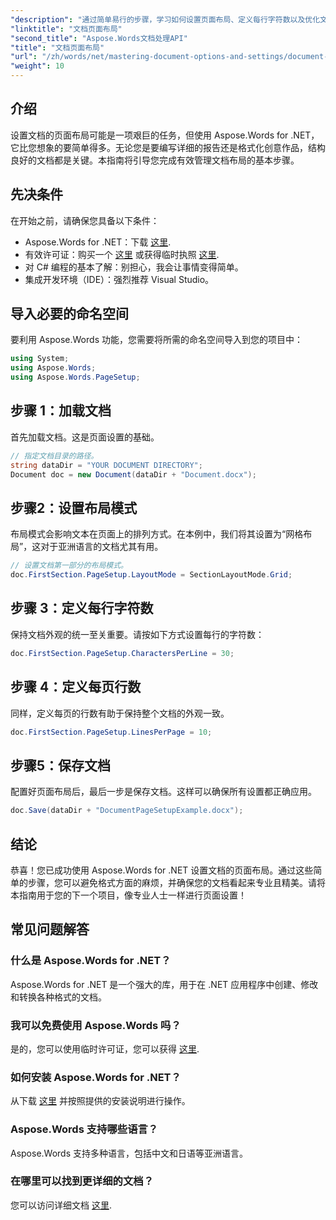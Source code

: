 ```yaml
---
"description": "通过简单易行的步骤，学习如何设置页面布局、定义每行字符数以及优化文档外观。适合任何级别的开发人员。"
"linktitle": "文档页面布局"
"second_title": "Aspose.Words文档处理API"
"title": "文档页面布局"
"url": "/zh/words/net/mastering-document-options-and-settings/document-page-layout/"
"weight": 10
---
```


## 介绍

设置文档的页面布局可能是一项艰巨的任务，但使用 Aspose.Words for .NET，它比您想象的要简单得多。无论您是要编写详细的报告还是格式化创意作品，结构良好的文档都是关键。本指南将引导您完成有效管理文档布局的基本步骤。

## 先决条件

在开始之前，请确保您具备以下条件：

- Aspose.Words for .NET：下载 [这里](https://releases。aspose.com/words/net/).
- 有效许可证：购买一个 [这里](https://purchase.aspose.com/buy) 或获得临时执照 [这里](https://purchase。aspose.com/temporary-license/).
- 对 C# 编程的基本了解：别担心，我会让事情变得简单。
- 集成开发环境（IDE）：强烈推荐 Visual Studio。

## 导入必要的命名空间

要利用 Aspose.Words 功能，您需要将所需的命名空间导入到您的项目中：

```csharp
using System;
using Aspose.Words;
using Aspose.Words.PageSetup;
```

## 步骤 1：加载文档

首先加载文档。这是页面设置的基础。

```csharp
// 指定文档目录的路径。
string dataDir = "YOUR DOCUMENT DIRECTORY";
Document doc = new Document(dataDir + "Document.docx");
```

## 步骤2：设置布局模式

布局模式会影响文本在页面上的排列方式。在本例中，我们将其设置为“网格布局”，这对于亚洲语言的文档尤其有用。

```csharp
// 设置文档第一部分的布局模式。
doc.FirstSection.PageSetup.LayoutMode = SectionLayoutMode.Grid;
```

## 步骤 3：定义每行字符数

保持文档外观的统一至关重要。请按如下方式设置每行的字符数：

```csharp
doc.FirstSection.PageSetup.CharactersPerLine = 30;
```

## 步骤 4：定义每页行数

同样，定义每页的行数有助于保持整个文档的外观一致。

```csharp
doc.FirstSection.PageSetup.LinesPerPage = 10;
```

## 步骤5：保存文档

配置好页面布局后，最后一步是保存文档。这样可以确保所有设置都正确应用。

```csharp
doc.Save(dataDir + "DocumentPageSetupExample.docx");
```

## 结论

恭喜！您已成功使用 Aspose.Words for .NET 设置文档的页面布局。通过这些简单的步骤，您可以避免格式方面的麻烦，并确保您的文档看起来专业且精美。请将本指南用于您的下一个项目，像专业人士一样进行页面设置！

## 常见问题解答

### 什么是 Aspose.Words for .NET？
Aspose.Words for .NET 是一个强大的库，用于在 .NET 应用程序中创建、修改和转换各种格式的文档。

### 我可以免费使用 Aspose.Words 吗？
是的，您可以使用临时许可证，您可以获得 [这里](https://purchase。aspose.com/temporary-license/).

### 如何安装 Aspose.Words for .NET？
从下载 [这里](https://releases.aspose.com/words/net/) 并按照提供的安装说明进行操作。

### Aspose.Words 支持哪些语言？
Aspose.Words 支持多种语言，包括中文和日语等亚洲语言。

### 在哪里可以找到更详细的文档？
您可以访问详细文档 [这里](https://reference。aspose.com/words/net/).